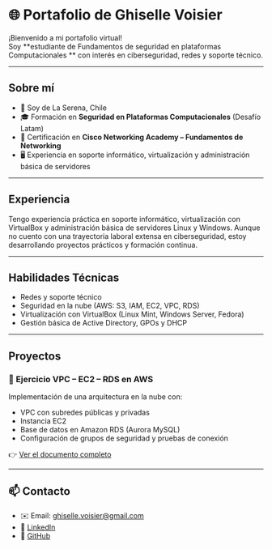 # 🌐 Portafolio de Ghiselle Voisier

¡Bienvenido a mi portafolio virtual!  
Soy **estudiante de Fundamentos de seguridad en plataformas Computacionales ** con interés en ciberseguridad, redes y soporte técnico.  

---

## Sobre mí
- 📍 Soy de La Serena, Chile  
- 🎓 Formación en **Seguridad en Plataformas Computacionales** (Desafío Latam)  
- 📡 Certificación en **Cisco Networking Academy – Fundamentos de Networking**  
- 🖥️ Experiencia en soporte informático, virtualización y administración básica de servidores  

---
## Experiencia 
Tengo experiencia práctica en soporte informático, virtualización con VirtualBox y administración básica de servidores Linux y Windows. Aunque no cuento con una trayectoria laboral extensa en ciberseguridad, estoy desarrollando proyectos prácticos y formación continua.

---

## Habilidades Técnicas
- Redes y soporte técnico  
- Seguridad en la nube (AWS: S3, IAM, EC2, VPC, RDS)  
- Virtualización con VirtualBox (Linux Mint, Windows Server, Fedora)  
- Gestión básica de Active Directory, GPOs y DHCP  

---

## Proyectos

### 📂 Ejercicio VPC – EC2 – RDS en AWS
Implementación de una arquitectura en la nube con:  
- VPC con subredes públicas y privadas  
- Instancia EC2  
- Base de datos en Amazon RDS (Aurora MySQL)  
- Configuración de grupos de seguridad y pruebas de conexión  

👉 [Ver el documento completo](https://ghise01.github.io/VPC-EC2-RDS.pdf)


---

## 📫 Contacto
- ✉️ Email: ghiselle.voisier@gmail.com 
- 🔗 [LinkedIn](https://www.linkedin.com/in/ghiselle-voisier-15ba5033)  
- 🐙 [GitHub](https://github.com/Ghise01)
